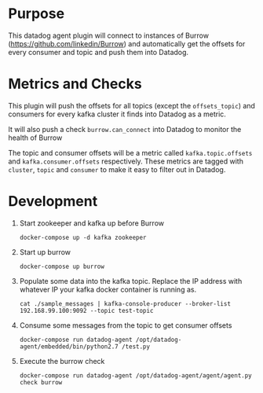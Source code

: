 Purpose
=======

This datadog agent plugin will connect to instances of Burrow (https://github.com/linkedin/Burrow) and automatically get the offsets for every consumer
and topic and push them into Datadog.

Metrics and Checks
==================
This plugin will push the offsets for all topics (except the `offsets_topic`) and consumers
for every kafka cluster it finds into Datadog as a metric.

It will also push a check `burrow.can_connect` into Datadog to monitor the health of Burrow

The topic and consumer offsets will be a metric called `kafka.topic.offsets` and `kafka.consumer.offsets` respectively.
These metrics are tagged with `cluster`, `topic` and `consumer` to make it easy to filter out in Datadog.

Development
===========

1. Start zookeeper and kafka up before Burrow
   ```
   docker-compose up -d kafka zookeeper
   ```

2. Start up burrow
   ```
   docker-compose up burrow
   ```

3. Populate some data into the kafka topic. Replace the IP address with whatever IP your kafka docker container
   is running as.
   ```
   cat ./sample_messages | kafka-console-producer --broker-list 192.168.99.100:9092 --topic test-topic
   ```

4. Consume some messages from the topic to get consumer offsets
   ```
   docker-compose run datadog-agent /opt/datadog-agent/embedded/bin/python2.7 /test.py
   ```

5. Execute the burrow check
   ```
   docker-compose run datadog-agent /opt/datadog-agent/agent/agent.py check burrow
   ```
